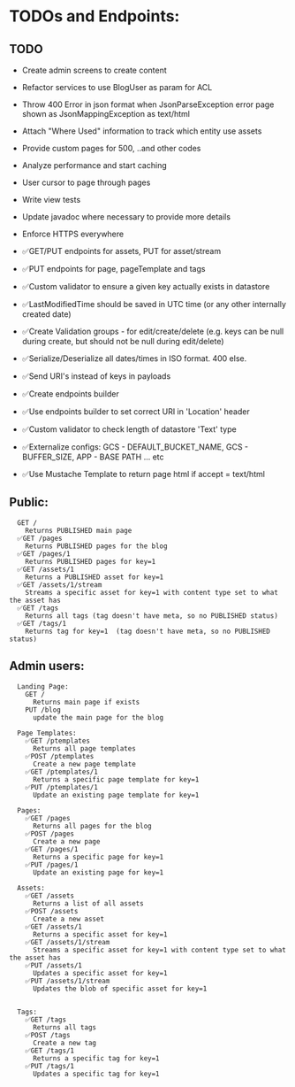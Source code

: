 # TODOs and Endpoints:

## TODO
* Create admin screens to create content
* Refactor services to use BlogUser as param for ACL
* Throw 400 Error in json format when JsonParseException error page shown as JsonMappingException as text/html
* Attach "Where Used" information to track which entity use assets
* Provide custom pages for 500, ..and other codes
* Analyze performance and start caching
* User cursor to page through pages
* Write view tests
* Update javadoc where necessary to provide more details
* Enforce HTTPS everywhere


* ✅GET/PUT endpoints for assets, PUT for asset/stream
* ✅PUT endpoints for page, pageTemplate and tags
* ✅Custom validator to ensure a given key actually exists in datastore
* ✅LastModifiedTime should be saved in UTC time (or any other internally created date)
* ✅Create Validation groups - for edit/create/delete (e.g. keys can be null during create, but should not be null during edit/delete)
* ✅Serialize/Deserialize all dates/times in ISO format. 400 else.
* ✅Send URI's instead of keys in payloads
* ✅Create endpoints builder
* ✅Use endpoints builder to set correct URI in 'Location' header
* ✅Custom validator to check length of datastore 'Text' type
* ✅Externalize configs: GCS - DEFAULT_BUCKET_NAME, GCS - BUFFER_SIZE, APP - BASE PATH ... etc
* ✅Use Mustache Template to return page html if accept = text/html


## Public:


```
  GET /
    Returns PUBLISHED main page  
  ✅GET /pages
    Returns PUBLISHED pages for the blog
  ✅GET /pages/1
    Returns PUBLISHED pages for key=1
  ✅GET /assets/1
    Returns a PUBLISHED asset for key=1
  ✅GET /assets/1/stream
    Streams a specific asset for key=1 with content type set to what the asset has
  ✅GET /tags
    Returns all tags (tag doesn't have meta, so no PUBLISHED status)
  ✅GET /tags/1
    Returns tag for key=1  (tag doesn't have meta, so no PUBLISHED status)
```



## Admin users:

```   
  Landing Page:  
    GET /
      Returns main page if exists
    PUT /blog
      update the main page for the blog

  Page Templates:  
    ✅GET /ptemplates
      Returns all page templates
    ✅POST /ptemplates
      Create a new page template
    ✅GET /ptemplates/1
      Returns a specific page template for key=1
    ✅PUT /ptemplates/1
      Update an existing page template for key=1

  Pages:  
    ✅GET /pages
      Returns all pages for the blog
    ✅POST /pages
      Create a new page
    ✅GET /pages/1
      Returns a specific page for key=1
    ✅PUT /pages/1
      Update an existing page for key=1

  Assets:  
    ✅GET /assets
      Returns a list of all assets
    ✅POST /assets
      Create a new asset
    ✅GET /assets/1
      Returns a specific asset for key=1
    ✅GET /assets/1/stream
      Streams a specific asset for key=1 with content type set to what the asset has
    ✅PUT /assets/1
      Updates a specific asset for key=1
    ✅PUT /assets/1/stream
      Updates the blob of specific asset for key=1


  Tags:
    ✅GET /tags
      Returns all tags
    ✅POST /tags
      Create a new tag
    ✅GET /tags/1
      Returns a specific tag for key=1
    ✅PUT /tags/1
      Updates a specific tag for key=1
```

